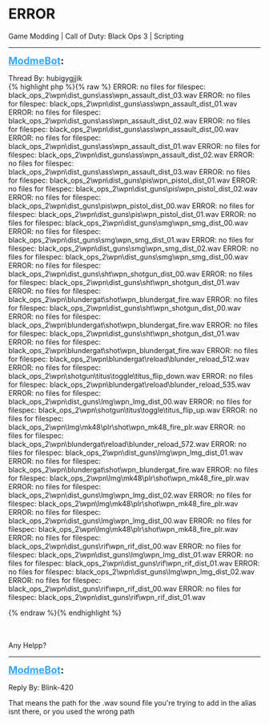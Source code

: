 # ERROR
Game Modding | Call of Duty: Black Ops 3 | Scripting

---
<strong style="font-size: 1.4em;"><span style="text-decoration: underline;text-decoration-color: #34a7f9;"><span style="color:#34a7f9;">ModmeBot</span></span>:</strong>

<p>Thread By: hubigygjjik<br />{% highlight php %}{% raw %}
ERROR: no files for filespec: black_ops_2\wpn\dist_guns\ass\wpn_assault_dist_03.wav
ERROR: no files for filespec: black_ops_2\wpn\dist_guns\ass\wpn_assault_dist_01.wav
ERROR: no files for filespec: black_ops_2\wpn\dist_guns\ass\wpn_assault_dist_02.wav
ERROR: no files for filespec: black_ops_2\wpn\dist_guns\ass\wpn_assault_dist_00.wav
ERROR: no files for filespec: black_ops_2\wpn\dist_guns\ass\wpn_assault_dist_01.wav
ERROR: no files for filespec: black_ops_2\wpn\dist_guns\ass\wpn_assault_dist_02.wav
ERROR: no files for filespec: black_ops_2\wpn\dist_guns\ass\wpn_assault_dist_03.wav
ERROR: no files for filespec: black_ops_2\wpn\dist_guns\pis\wpn_pistol_dist_01.wav
ERROR: no files for filespec: black_ops_2\wpn\dist_guns\pis\wpn_pistol_dist_02.wav
ERROR: no files for filespec: black_ops_2\wpn\dist_guns\pis\wpn_pistol_dist_00.wav
ERROR: no files for filespec: black_ops_2\wpn\dist_guns\pis\wpn_pistol_dist_01.wav
ERROR: no files for filespec: black_ops_2\wpn\dist_guns\smg\wpn_smg_dist_00.wav
ERROR: no files for filespec: black_ops_2\wpn\dist_guns\smg\wpn_smg_dist_01.wav
ERROR: no files for filespec: black_ops_2\wpn\dist_guns\smg\wpn_smg_dist_02.wav
ERROR: no files for filespec: black_ops_2\wpn\dist_guns\smg\wpn_smg_dist_00.wav
ERROR: no files for filespec: black_ops_2\wpn\dist_guns\sht\wpn_shotgun_dist_00.wav
ERROR: no files for filespec: black_ops_2\wpn\dist_guns\sht\wpn_shotgun_dist_01.wav
ERROR: no files for filespec: black_ops_2\wpn\blundergat\shot\wpn_blundergat_fire.wav
ERROR: no files for filespec: black_ops_2\wpn\dist_guns\sht\wpn_shotgun_dist_00.wav
ERROR: no files for filespec: black_ops_2\wpn\blundergat\shot\wpn_blundergat_fire.wav
ERROR: no files for filespec: black_ops_2\wpn\dist_guns\sht\wpn_shotgun_dist_01.wav
ERROR: no files for filespec: black_ops_2\wpn\blundergat\shot\wpn_blundergat_fire.wav
ERROR: no files for filespec: black_ops_2\wpn\blundergat\reload\blunder_reload_512.wav
ERROR: no files for filespec: black_ops_2\wpn\shotgun\titus\toggle\titus_flip_down.wav
ERROR: no files for filespec: black_ops_2\wpn\blundergat\reload\blunder_reload_535.wav
ERROR: no files for filespec: black_ops_2\wpn\dist_guns\lmg\wpn_lmg_dist_00.wav
ERROR: no files for filespec: black_ops_2\wpn\shotgun\titus\toggle\titus_flip_up.wav
ERROR: no files for filespec: black_ops_2\wpn\lmg\mk48\plr\shot\wpn_mk48_fire_plr.wav
ERROR: no files for filespec: black_ops_2\wpn\blundergat\reload\blunder_reload_572.wav
ERROR: no files for filespec: black_ops_2\wpn\dist_guns\lmg\wpn_lmg_dist_01.wav
ERROR: no files for filespec: black_ops_2\wpn\blundergat\shot\wpn_blundergat_fire.wav
ERROR: no files for filespec: black_ops_2\wpn\lmg\mk48\plr\shot\wpn_mk48_fire_plr.wav
ERROR: no files for filespec: black_ops_2\wpn\dist_guns\lmg\wpn_lmg_dist_02.wav
ERROR: no files for filespec: black_ops_2\wpn\lmg\mk48\plr\shot\wpn_mk48_fire_plr.wav
ERROR: no files for filespec: black_ops_2\wpn\dist_guns\lmg\wpn_lmg_dist_00.wav
ERROR: no files for filespec: black_ops_2\wpn\lmg\mk48\plr\shot\wpn_mk48_fire_plr.wav
ERROR: no files for filespec: black_ops_2\wpn\dist_guns\rif\wpn_rif_dist_00.wav
ERROR: no files for filespec: black_ops_2\wpn\dist_guns\lmg\wpn_lmg_dist_01.wav
ERROR: no files for filespec: black_ops_2\wpn\dist_guns\rif\wpn_rif_dist_01.wav
ERROR: no files for filespec: black_ops_2\wpn\dist_guns\lmg\wpn_lmg_dist_02.wav
ERROR: no files for filespec: black_ops_2\wpn\dist_guns\rif\wpn_rif_dist_00.wav
ERROR: no files for filespec: black_ops_2\wpn\dist_guns\rif\wpn_rif_dist_01.wav

{% endraw %}{% endhighlight %}
<br /><br /><br /><p style="text-align:left;">Any Helpp?</p><p style="text-align:left;"></p><p style="text-align:left;"></p><p style="text-align:left;"></p></p>

---
<strong style="font-size: 1.4em;"><span style="text-decoration: underline;text-decoration-color: #34a7f9;"><span style="color:#34a7f9;">ModmeBot</span></span>:</strong>

<p>Reply By: Blink-420<br /><p style="text-align:left;">That means the path for the .wav sound file you&#39;re trying to add in the alias isnt there, or you used the wrong path</p></p>

